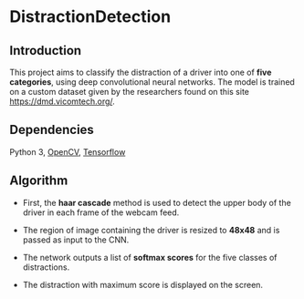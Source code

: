 # DistractionDetection

## Introduction

This project aims to classify the distraction of a driver into one of **five categories**, using deep convolutional neural networks. The model is trained on a custom dataset given by the researchers found on this site https://dmd.vicomtech.org/.

## Dependencies

Python 3, [OpenCV](https://opencv.org/), [Tensorflow](https://www.tensorflow.org/)

## Algorithm

* First, the **haar cascade** method is used to detect the upper body of the driver in each frame of the webcam feed.

* The region of image containing the driver is resized to **48x48** and is passed as input to the CNN.

* The network outputs a list of **softmax scores** for the five classes of distractions.

* The distraction with maximum score is displayed on the screen.

